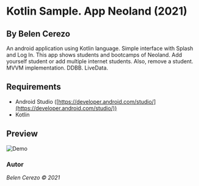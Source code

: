 # Kotlin Sample. App Neoland (2021)
## By Belen Cerezo

An android application using Kotlin language. Simple interface with Splash and Log In. This app shows students and bootcamps of Neoland. Add yourself student or add multiple internet students. Also, remove a student. MVVM implementation. DDBB. LiveData. 

## Requirements
* Android Studio ([https://developer.android.com/studio/](https://developer.android.com/studio/))
* Kotlin

## Preview

![Demo](./demoNeoland.gif)


### Autor
*Belen Cerezo © 2021*
